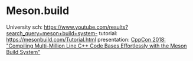 # Meson.build
University sch: https://www.youtube.com/results?search_query=meson+build+system- tutorial: https://mesonbuild.com/Tutorial.html presentation: [CppCon 2018: "Compiling Multi-Million Line C++ Code Bases Effortlessly with the Meson Build System"](https://youtu.be/SCZLnopmYBM)
